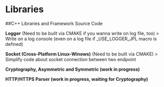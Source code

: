 # Libraries
##C++ Libraries and Framework Source Code

[^1]: **JSON Parser**  
(Need to be built via CMAKE)  
&nbsp;&nbsp;&nbsp;&nbsp;Read and write in/on a JSON file

**Logger**
(Need to be built via CMAKE if you wanna write on log file, too)
    > Write on a log console (even on a log file if _USE_LOGGER_JPL macro is defined)

**Socket (Cross-Platform Linux-Winows)**
(Need to be built via CMAKE)
    > Simplify code about socket connection between two endpoint

**Cryptography, Asymmetric and Symmetric (work in progress)**

**HTTP/HTTPS Parser (work in progress, waiting for Cryptography)**
